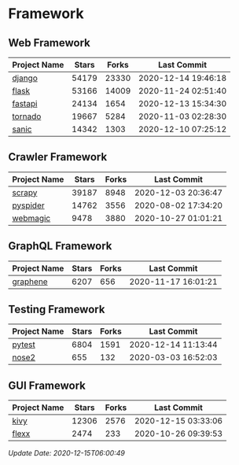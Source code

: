 # Framework

## Web Framework
| Project Name | Stars | Forks | Last Commit |
| ------------ | ----- | ----- | ----------- |
| [django](https://github.com/django/django) | 54179 | 23330 | 2020-12-14 19:46:18 |
| [flask](https://github.com/pallets/flask) | 53166 | 14009 | 2020-11-24 02:51:40 |
| [fastapi](https://github.com/tiangolo/fastapi) | 24134 | 1654 | 2020-12-13 15:34:30 |
| [tornado](https://github.com/tornadoweb/tornado) | 19667 | 5284 | 2020-11-03 02:28:30 |
| [sanic](https://github.com/huge-success/sanic) | 14342 | 1303 | 2020-12-10 07:25:12 |

## Crawler Framework
| Project Name | Stars | Forks | Last Commit |
| ------------ | ----- | ----- | ----------- |
| [scrapy](https://github.com/scrapy/scrapy) | 39187 | 8948 | 2020-12-03 20:36:47 |
| [pyspider](https://github.com/binux/pyspider) | 14762 | 3556 | 2020-08-02 17:34:20 |
| [webmagic](https://github.com/code4craft/webmagic) | 9478 | 3880 | 2020-10-27 01:01:21 |

## GraphQL Framework
| Project Name | Stars | Forks | Last Commit |
| ------------ | ----- | ----- | ----------- |
| [graphene](https://github.com/graphql-python/graphene) | 6207 | 656 | 2020-11-17 16:01:21 |

## Testing Framework
| Project Name | Stars | Forks | Last Commit |
| ------------ | ----- | ----- | ----------- |
| [pytest](https://github.com/pytest-dev/pytest) | 6804 | 1591 | 2020-12-14 11:13:44 |
| [nose2](https://github.com/nose-devs/nose2) | 655 | 132 | 2020-03-03 16:52:03 |

## GUI Framework
| Project Name | Stars | Forks | Last Commit |
| ------------ | ----- | ----- | ----------- |
| [kivy](https://github.com/kivy/kivy) | 12306 | 2576 | 2020-12-15 03:33:06 |
| [flexx](https://github.com/flexxui/flexx) | 2474 | 233 | 2020-10-26 09:39:53 |

*Update Date: 2020-12-15T06:00:49*